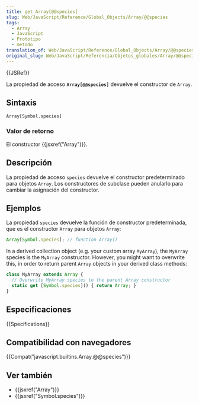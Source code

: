 ```yaml
---
title: get Array[@@species]
slug: Web/JavaScript/Reference/Global_Objects/Array/@@species
tags:
  - Array
  - JavaScript
  - Prototipo
  - metodo
translation_of: Web/JavaScript/Reference/Global_Objects/Array/@@species
original_slug: Web/JavaScript/Referencia/Objetos_globales/Array/@@species
---
```


{{JSRef}}

La propiedad de acceso **`Array[@@species]`** devuelve el constructor de `Array`.

## Sintaxis

```
Array[Symbol.species]
```

### Valor de retorno

El constructor {{jsxref("Array")}}.

## Descripción

La propiedad de acceso `species` devuelve el constructor predeterminado para objetos `Array`. Los constructores de subclase pueden anularlo para cambiar la asignación del constructor.

## Ejemplos

La propiedad `species` devuelve la función de constructor predeterminada, que es el constructor `Array` para objetos `Array`:

```js
Array[Symbol.species]; // function Array()
```

In a derived collection object (e.g. your custom array `MyArray`), the `MyArray` species is the `MyArray` constructor. However, you might want to overwrite this, in order to return parent `Array` objects in your derived class methods:

```js
class MyArray extends Array {
  // Overwrite MyArray species to the parent Array constructor
  static get [Symbol.species]() { return Array; }
}
```

## Especificaciones

{{Specifications}}

## Compatibilidad con navegadores

{{Compat("javascript.builtins.Array.@@species")}}

## Ver también

- {{jsxref("Array")}}
- {{jsxref("Symbol.species")}}
